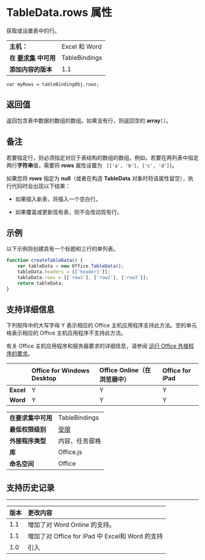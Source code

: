 
# <a name="tabledata.rows-property"></a>TableData.rows 属性
获取或设置表中的行。

|||
|:-----|:-----|
|**主机：**|Excel 和 Word|
|**在 [要求集](../../docs/overview/specify-office-hosts-and-api-requirements.md) 中可用**|TableBindings|
|**添加内容的版本**|1.1|

```
var myRows = tableBindingObj.rows;
```


## <a name="return-value"></a>返回值

返回包含表中数据的数组的数组。如果没有行，则返回空的  **array**`[]`。


## <a name="remarks"></a>备注

若要指定行，则必须指定对应于表结构的数组的数组。例如，若要在两列表中指定两行**字符串**值，需要将 **rows** 属性设置为 ` [['a', 'b'], ['c', 'd']]`。

如果您将  **rows** 指定为 **null**（或者在构造  **TableData** 对象时将该属性留空），执行代码时会出现以下结果：


- 如果插入新表，将插入一个空白行。
    
- 如果覆盖或更新现有表，则不会改动现有行。
    

## <a name="example"></a>示例

以下示例将创建具有一个标题和三行的单列表。


```js
function createTableData() {
    var tableData = new Office.TableData();
    tableData.headers = [['header1']];
    tableData.rows = [['row1'], ['row2'], ['row3']];
    return tableData;
}
```


## <a name="support-details"></a>支持详细信息


下列矩阵中的大写字母 Y 表示相应的 Office 主机应用程序支持此方法。空的单元格表示相应的 Office 主机应用程序不支持此方法。

有关 Office 主机应用程序和服务器要求的详细信息，请参阅 [运行 Office 外接程序的要求](../../docs/overview/requirements-for-running-office-add-ins.md)。


||**Office for Windows Desktop**|**Office Online（在浏览器中）**|**Office for iPad**|
|:-----|:-----|:-----|:-----|
|**Excel**|Y|Y|Y|
|**Word**|Y|Y|Y|


|||
|:-----|:-----|
|**在要求集中可用**|TableBindings|
|**最低权限级别**|[受限](../../docs/develop/requesting-permissions-for-api-use-in-content-and-task-pane-add-ins.md)|
|**外接程序类型**|内容、任务窗格|
|**库**|Office.js|
|**命名空间**|Office|

## <a name="support-history"></a>支持历史记录



****


|**版本**|**更改内容**|
|:-----|:-----|
|1.1|增加了对 Word Online 的支持。|
|1.1|增加了对 Office for iPad 中 Excel和 Word 的支持|
|1.0|引入|
